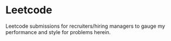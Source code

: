 # Leetcode
Leetcode submissions for recruiters/hiring managers to gauge my performance and style for problems herein.

